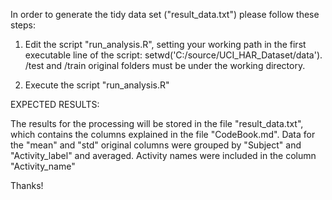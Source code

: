 In order to generate the tidy data set ("result_data.txt") please follow these steps:

1. Edit the script "run_analysis.R", setting your working path in the first executable line of the script: setwd('C:/source/UCI_HAR_Dataset/data'). 
   /test and /train original folders must be under the working directory.

2. Execute the script "run_analysis.R"

EXPECTED RESULTS:

The results for the processing will be stored in the file "result_data.txt", which contains the columns explained in the file "CodeBook.md".
Data for the "mean" and "std" original columns were grouped by "Subject" and "Activity_label" and averaged.
Activity names were included in the column "Activity_name"

Thanks!
